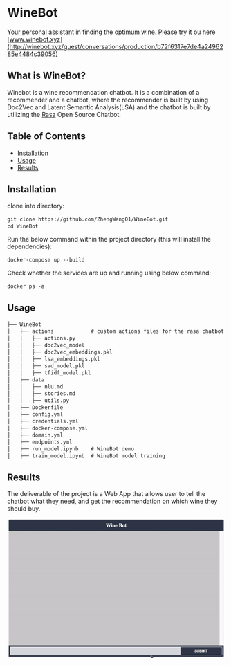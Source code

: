 # WineBot
Your personal assistant in finding the optimum wine.
Please try it ou here [www.winebot.xyz](http://winebot.xyz/guest/conversations/production/b72f6317e7de4a2496285e4484c39056)

## What is WineBot?
Winebot is a wine recommendation chatbot. It is a combination of a recommender and a chatbot, where the recommender is built by using Doc2Vec and Latent Semantic Analysis(LSA) and the chatbot is built by utilizing the [Rasa](https://rasa.com/) Open Source Chatbot.

## Table of Contents
  * [Installation](#installation)
  * [Usage](#usage)
  * [Results](#results)



## Installation

clone into directory:
```
git clone https://github.com/ZhengWang01/WineBot.git
cd WineBot
```

Run the below command within the project directory (this will install the dependencies):
```
docker-compose up --build
```
Check whether the services are up and running using below command:
```
docker ps -a
```

## Usage
```
├── WineBot
│   ├── actions            # custom actions files for the rasa chatbot
│   │   ├── actions.py
│   │   ├── doc2vec_model
│   │   ├── doc2vec_embeddings.pkl
│   │   ├── lsa_embeddings.pkl
│   │   ├── svd_model.pkl
│   │   ├── tfidf_model.pkl
│   ├── data   
│   │   ├── nlu.md
│   │   ├── stories.md
│   │   ├── utils.py       
│   ├── Dockerfile
│   ├── config.yml
│   ├── credentials.yml
│   ├── docker-compose.yml
│   ├── domain.yml
│   ├── endpoints.yml
│   ├── run_model.ipynb    # WineBot demo
│   ├── train_model.ipynb  # WineBot model training
```

## Results

The deliverable of the project is a Web App that allows user to tell the chatbot what they need, and get the recommendation on which wine they should buy.

<p float="left">
  <img src="WineBotDemo.gif" width="800" />
</p>


